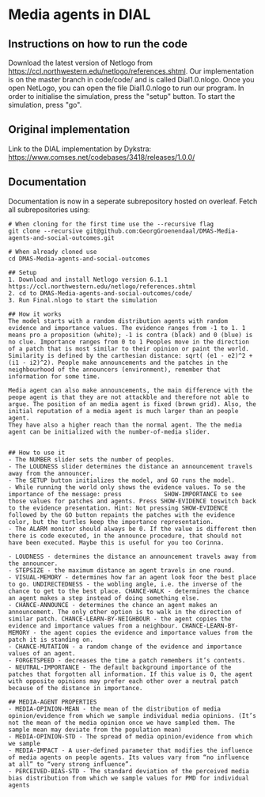 # Media agents in DIAL

## Instructions on how to run the code
Download the latest version of Netlogo from https://ccl.northwestern.edu/netlogo/references.shtml.
Our implementation is on the master branch in code/code/ and is called Dial1.0.nlogo.
Once you open NetLogo, you can open the file Dial1.0.nlogo to run our program. 
In order to initialise the simulation, press the "setup" button. To start the simulation, press "go".

## Original implementation

Link to the DIAL implementation by Dykstra:
https://www.comses.net/codebases/3418/releases/1.0.0/


## Documentation

Documentation is now in a seperate subrepository hosted on overleaf. Fetch all subrepositories using:

    # When cloning for the first time use the --recursive flag
    git clone --recursive git@github.com:GeorgGroenendaal/DMAS-Media-agents-and-social-outcomes.git
    
    # When already cloned use
    cd DMAS-Media-agents-and-social-outcomes
    
    ## Setup
    1. Download and install Netlogo version 6.1.1 https://ccl.northwestern.edu/netlogo/references.shtml
    2. cd to DMAS-Media-agents-and-social-outcomes/code/
    3. Run Final.nlogo to start the simulation
    
    ## How it works
    The model starts with a random distribution agents with random evidence and importance values. The evidence ranges from -1 to 1. 1 means pro a proposition (white); -1 is contra (black) and 0 (blue) is no clue. Importance ranges from 0 to 1 Peoples move in the direction of a patch that is most similar to their opinion or paint the world. Similarity is defined by the carthesian distance: sqrt( (e1 - e2)^2 + (i1 - i2)^2). People make announcements and the patches in the neighbourhood of the announcers (environment), remember that information for some time.
    
    Media agent can also make announcements, the main difference with the peope agent is that they are not attackble and therefore not able to argue. The position of an media agent is fixed (brown grid). Also, the initial reputation of a media agent is much larger than an people agent.
    They have also a higher reach than the normal agent. The the media agent can be initialized with the number-of-media slider.
    
    
    ## How to use it
    - The NUMBER slider sets the number of peoples. 
    - The LOUDNESS slider determines the distance an announcement travels away from the announcer.
    - The SETUP button initializes the model, and GO runs the model.
    - While running the world only shows the evidence values. To se the importance of the message: press            SHOW-IMPORTANCE to see those values for patches and agents. Press SHOW-EVIDENCE toswitch back to the evidence presentation. Hint: Not pressing SHOW-EVIDENCE followed by the GO button repaints the patches with the evidence color, but the turtles keep the importance representation.        
    - The ALARM monitor should always be 0. If the value is different then there is code executed, in the announce procedure, that should not have been executed. Maybe this is useful for you too Corinna.
    
    - LOUDNESS - determines the distance an announcement travels away from the announcer.
    - STEPSIZE - the maximum distance an agent travels in one round.
    - VISUAL-MEMORY - determines how far an agent look foor the best place to go. UNDIRECTEDNESS - the wobling angle, i.e. the inverse of the chance to get to the best place. CHANCE-WALK - determines the chance an agent makes a step instead of doing something else.
    - CHANCE-ANNOUNCE - determines the chance an agent makes an announcement. The only other option is to walk in the direction of similar patch. CHANCE-LEARN-BY-NEIGHBOUR - the agent copies the evidence and importance values from a neighbour. CHANCE-LEARN-BY-MEMORY - the agent copies the evidence and importance values from the patch it is standing on.
    - CHANCE-MUTATION - a random change of the evidence and importance values of an agent.
    - FORGETSPEED - decreases the time a patch remembers it’s contents.
    - NEUTRAL-IMPORTANCE - The default background importance of the patches that forgotten all information. If this value is 0, the agent with opposite opinions may prefer each other over a neutral patch because of the distance in importance.
    
    ## MEDIA-AGENT PROPERTIES
    - MEDIA-OPINION-MEAN - the mean of the distribution of media opinion/evidence from which we sample individual media opinions. (It’s not the mean of the media opinion once we have sampled them. The sample mean may deviate from the population mean)
    - MEDIA-OPINION-STD - The spread of media opinion/evidence from which we sample
    - MEDIA-IMPACT - A user-defined parameter that modifies the influence of media agents on people agents. Its values vary from “no influence at all” to “very strong influence”.
    - PERCEIVED-BIAS-STD - The standard deviation of the perceived media bias distribution from which we sample values for PMD for individual agents
   
